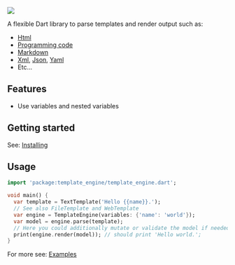 
![](https://github.com/domain-centric/template_engine/doc/template/temlate_engine_with_text.png)

A flexible Dart library to parse templates and render output such as:
* [Html](https://en.wikipedia.org/wiki/HTML)
* [Programming code](https://en.wikipedia.org/wiki/Programming_language)
* [Markdown](https://en.wikipedia.org/wiki/Markdown)
* [Xml](https://en.wikipedia.org/wiki/XML), [Json](https://en.wikipedia.org/wiki/JSON), [Yaml](https://en.wikipedia.org/wiki/YAML)
* Etc...

## Features
- Use variables and nested variables

## Getting started

See: [Installing](https://github.com/domain-centric/template_engine/install)

## Usage

```dart
import 'package:template_engine/template_engine.dart';

void main() {
  var template = TextTemplate('Hello {{name}}.');
  // See also FileTemplate and WebTemplate
  var engine = TemplateEngine(variables: {'name': 'world'});
  var model = engine.parse(template);
  // Here you could additionally mutate or validate the model if needed.
  print(engine.render(model)); // should print 'Hello world.';
}
```

For more see: [Examples](https://github.com/domain-centric/template_engine/example)
